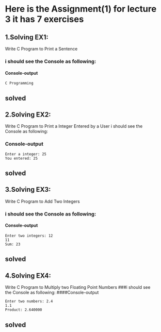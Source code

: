 # Here is the Assignment(1) for lecture 3 it has 7 exercises 

## 1.Solving EX1:

Write C Program to Print a Sentence


### i should see the Console as following:

#### Console-output

	C Programming
solved 
------------------------------------------------------------
## 2.Solving EX2:

Write C Program to Print a Integer Entered by a User
i should see the Console as following:
### Console-output

	Enter a integer: 25
	You entered: 25
solved 
------------------------------------------------------------

## 3.Solving EX3:

Write C Program to Add Two Integers

### i should see the Console as following:
#### Console-output

	Enter two integers: 12
	11
	Sum: 23

solved 
------------------------------------------------------------

## 4.Solving EX4:

Write C Program to Multiply two Floating Point Numbers
###i should see the Console as following:
####Console-output


	Enter two numbers: 2.4
	1.1
	Product: 2.640000

solved 
------------------------------------------------------------
